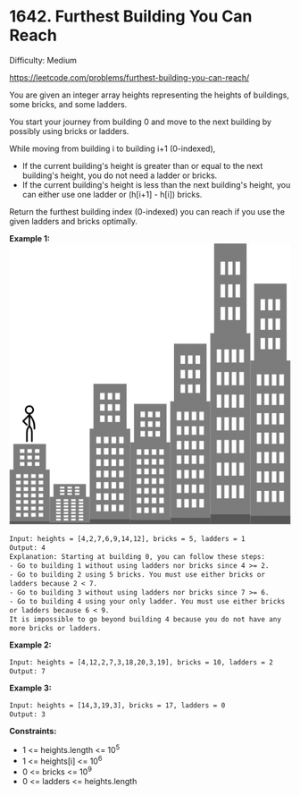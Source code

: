 # 1642. Furthest Building You Can Reach

Difficulty: Medium

https://leetcode.com/problems/furthest-building-you-can-reach/

You are given an integer array heights representing the heights of buildings, some bricks, and some ladders.

You start your journey from building 0 and move to the next building by possibly using bricks or ladders.

While moving from building i to building i+1 (0-indexed),

* If the current building's height is greater than or equal to the next building's height, you do not need a ladder or bricks.
* If the current building's height is less than the next building's height, you can either use one ladder or (h[i+1] - h[i]) bricks.

Return the furthest building index (0-indexed) you can reach if you use the given ladders and bricks optimally.

**Example 1:**  
![ex1](ex1.gif)
```
Input: heights = [4,2,7,6,9,14,12], bricks = 5, ladders = 1
Output: 4
Explanation: Starting at building 0, you can follow these steps:
- Go to building 1 without using ladders nor bricks since 4 >= 2.
- Go to building 2 using 5 bricks. You must use either bricks or ladders because 2 < 7.
- Go to building 3 without using ladders nor bricks since 7 >= 6.
- Go to building 4 using your only ladder. You must use either bricks or ladders because 6 < 9.
It is impossible to go beyond building 4 because you do not have any more bricks or ladders.
```

**Example 2:**
```
Input: heights = [4,12,2,7,3,18,20,3,19], bricks = 10, ladders = 2
Output: 7
```

**Example 3:**
```
Input: heights = [14,3,19,3], bricks = 17, ladders = 0
Output: 3
```

**Constraints:**

* 1 <= heights.length <= 10<sup>5</sup>
* 1 <= heights[i] <= 10<sup>6</sup>
* 0 <= bricks <= 10<sup>9</sup>
* 0 <= ladders <= heights.length
